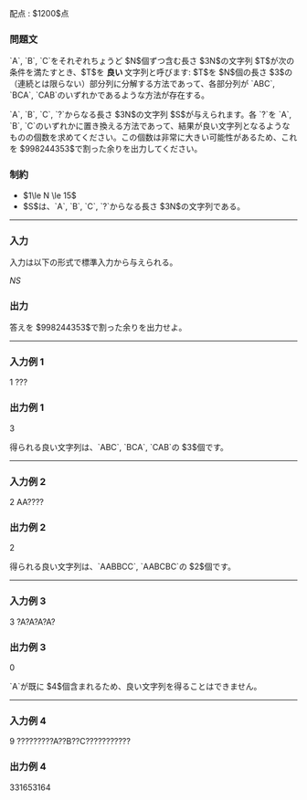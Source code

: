 
<div>

<span>

<span>

<p>
配点 : $1200$点
</p>

<div>

<section>

### **問題文**

<p>
`A`, `B`, `C`をそれぞれちょうど $N$個ずつ含む長さ $3N$の文字列 $T$が次の条件を満たすとき、$T$を
<strong>
良い
</strong>
文字列と呼びます: $T$を $N$個の長さ $3$の（連続とは限らない）部分列に分解する方法であって、各部分列が `ABC`, `BCA`, `CAB`のいずれかであるような方法が存在する。
</p>

<p>
`A`, `B`, `C`, `?`からなる長さ $3N$の文字列 $S$が与えられます。各 `?`を `A`, `B`, `C`のいずれかに置き換える方法であって、結果が良い文字列となるようなものの個数を求めてください。この個数は非常に大きい可能性があるため、これを $998244353$で割った余りを出力してください。
</p>

</section>

</div>

<div>

<section>

### **制約**

<ul>

<li>
$1\le N \le 15$
</li>

<li>
$S$は、`A`, `B`, `C`, `?`からなる長さ $3N$の文字列である。
</li>

</ul>

</section>

</div>

---

<div>

<div>

<section>

### **入力**

<p>
入力は以下の形式で標準入力から与えられる。
</p>

<div>

$N$$S$
</div>

</section>

</div>

<div>

<section>

### **出力**

<p>
答えを $998244353$で割った余りを出力せよ。
</p>

</section>

</div>

</div>

---

<div>

<section>

### **入力例 1**

<div>

1
???

</div>

</section>

</div>

<div>

<section>

### **出力例 1**

<div>

3

</div>

<p>
得られる良い文字列は、`ABC`, `BCA`, `CAB`の $3$個です。
</p>

</section>

</div>

---

<div>

<section>

### **入力例 2**

<div>

2
AA????

</div>

</section>

</div>

<div>

<section>

### **出力例 2**

<div>

2

</div>

<p>
得られる良い文字列は、`AABBCC`, `AABCBC`の $2$個です。
</p>

</section>

</div>

---

<div>

<section>

### **入力例 3**

<div>

3
?A?A?A?A?

</div>

</section>

</div>

<div>

<section>

### **出力例 3**

<div>

0

</div>

<p>
`A`が既に $4$個含まれるため、良い文字列を得ることはできません。
</p>

</section>

</div>

---

<div>

<section>

### **入力例 4**

<div>

9
?????????A??B??C???????????

</div>

</section>

</div>

<div>

<section>

### **出力例 4**

<div>

331653164

</div>

</section>

</div>

</span>

</span>

</div>
